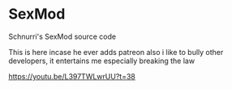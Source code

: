 # SexMod
Schnurri's SexMod source code

This is here incase he ever adds patreon
also i like to bully other developers, it entertains me
especially breaking the law

https://youtu.be/L397TWLwrUU?t=38
